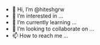 - 👋 Hi, I’m @hiteshgrw
- 👀 I’m interested in ...
- 🌱 I’m currently learning ...
- 💞️ I’m looking to collaborate on ...
- 📫 How to reach me ...

<!---
hiteshgrw/hiteshgrw is a ✨ special ✨ repository because its `README.md` (this file) appears on your GitHub profile.
You can click the Preview link to take a look at your changes.
--->
